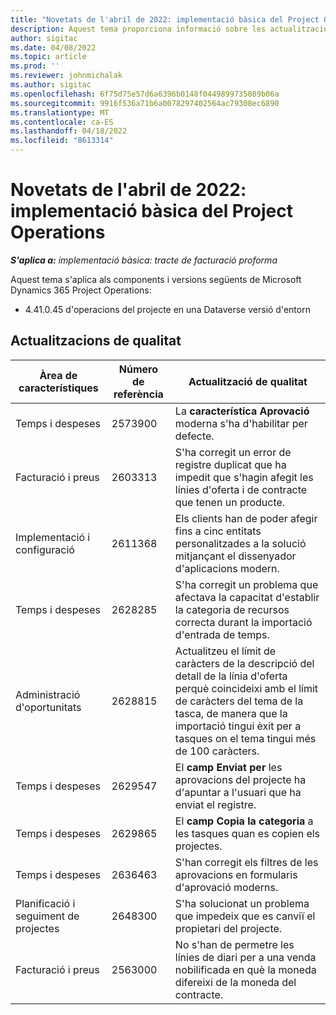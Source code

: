 ```yaml
---
title: "Novetats de l'abril de 2022: implementació bàsica del Project Operations"
description: Aquest tema proporciona informació sobre les actualitzacions de qualitat que estan disponibles a la versió d'abril de 2022 de la implementació de Microsoft Dynamics 365 Project Operations lite.
author: sigitac
ms.date: 04/08/2022
ms.topic: article
ms.prod: ''
ms.reviewer: johnmichalak
ms.author: sigitac
ms.openlocfilehash: 6f75d75e57d6a6396b0148f0449899735089b06a
ms.sourcegitcommit: 9916f536a71b6a0078297402564ac79308ec6890
ms.translationtype: MT
ms.contentlocale: ca-ES
ms.lasthandoff: 04/18/2022
ms.locfileid: "8613314"
---
```

# <a name="whats-new-april-2022---project-operations-lite-deployment"></a>Novetats de l'abril de 2022: implementació bàsica del Project Operations

_**S'aplica a:** implementació bàsica: tracte de facturació proforma_

Aquest tema s'aplica als components i versions següents de Microsoft Dynamics 365 Project Operations:

- 4.41.0.45 d'operacions del projecte en una Dataverse versió d'entorn

## <a name="quality-updates"></a>Actualitzacions de qualitat

| Àrea de característiques | Número de referència | Actualització de qualitat |
| --- | --- | --- |
| Temps i despeses | 2573900 | La **característica Aprovació** moderna s'ha d'habilitar per defecte. |
| Facturació i preus | 2603313 | S'ha corregit un error de registre duplicat que ha impedit que s'hagin afegit les línies d'oferta i de contracte que tenen un producte. |
| Implementació i configuració | 2611368 | Els clients han de poder afegir fins a cinc entitats personalitzades a la solució mitjançant el dissenyador d'aplicacions modern. |
| Temps i despeses | 2628285 | S'ha corregit un problema que afectava la capacitat d'establir la categoria de recursos correcta durant la importació d'entrada de temps. |
|   Administració d'oportunitats| 2628815 | Actualitzeu el límit de caràcters de la descripció del detall de la línia d'oferta perquè coincideixi amb el límit de caràcters del tema de la tasca, de manera que la importació tingui èxit per a tasques on el tema tingui més de 100 caràcters. |
| Temps i despeses| 2629547 | El **camp Enviat per** les aprovacions del projecte ha d'apuntar a l'usuari que ha enviat el registre. |
| Temps i despeses| 2629865 | El **camp Copia la categoria** a les tasques quan es copien els projectes. |
| Temps i despeses| 2636463 | S'han corregit els filtres de les aprovacions en formularis d'aprovació moderns. |
| Planificació i seguiment de projectes | 2648300 | S'ha solucionat un problema que impedeix que es canviï el propietari del projecte. |
| Facturació i preus | 2563000 | No s'han de permetre les línies de diari per a una venda nobilificada en què la moneda difereixi de la moneda del contracte. |
